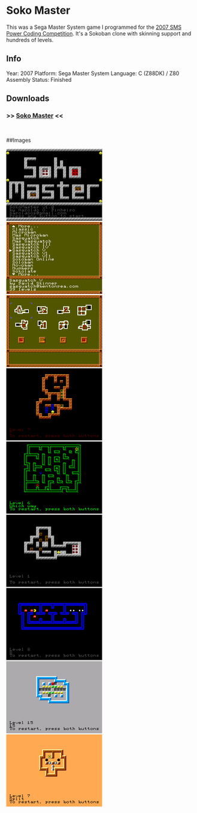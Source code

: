 # Soko Master

This was a Sega Master System game I programmed for the [2007 SMS Power Coding Competition](http://www.smspower.org/Competitions/Coding-2007). It's a Sokoban clone with skinning support and hundreds of levels.

## Info
Year: 2007
Platform: Sega Master System
Language: C (Z88DK) / Z80 Assembly
Status: Finished 

## Downloads
### >> [Soko Master](/downloads/SokoMaster-SMS-1.00.zip "Download Soko Master") <<
<br>

##Images

<div class="ContentFlow">
	<div class="flow">
		<img class="item" src="/soko-master-sms/sokoban-01.png" />
		<img class="item" src="/soko-master-sms/sokoban-02.png" />
		<img class="item" src="/soko-master-sms/sokoban-03.png" />
		<img class="item" src="/soko-master-sms/sokoban-04.png" />
		<img class="item" src="/soko-master-sms/sokoban-05.png" />
		<img class="item" src="/soko-master-sms/sokoban-06.png" />
		<img class="item" src="/soko-master-sms/sokoban-07.png" />
		<img class="item" src="/soko-master-sms/sokoban-08.png" />
		<img class="item" src="/soko-master-sms/sokoban-09.png" />
	</div>
</div>

